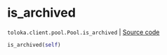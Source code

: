 # is_archived
`toloka.client.pool.Pool.is_archived` | [Source code](https://github.com/Toloka/toloka-kit/blob/v1.2.3/src/client/pool/__init__.py#L254)

```python
is_archived(self)
```

